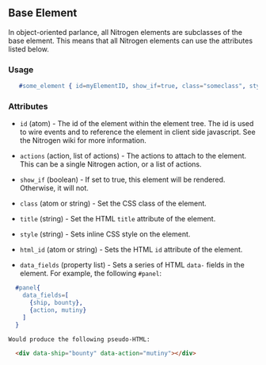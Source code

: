 <!-- dash: Base Element | Guide | ###:Section -->



## Base Element

  In object-oriented parlance, all Nitrogen elements are subclasses of
  the base element. This means that all Nitrogen elements can use the
  attributes listed below.

### Usage

```erlang
   #some_element { id=myElementID, show_if=true, class="someclass", style="border: solid 1px black;" }

```

### Attributes

   * `id` (atom) - The id of the element within the element tree.  The id is
	used to wire events and to reference the element in client side javascript.
	See the Nitrogen wiki for more information.

   * `actions` (action, list of actions) - The actions to attach to the
	element. This can be a single Nitrogen action, or a list of actions.

   * `show_if` (boolean) - If set to true, this element will be rendered.
	Otherwise, it will not.

   * `class` (atom or string) - Set the CSS class of the element.

   * `title` (string) - Set the HTML `title` attribute of the element.

   * `style` (string) - Sets inline CSS style on the element.

   * `html_id` (atom or string) - Sets the HTML `id` attribute of the
	element.

   * `data_fields` (property list) - Sets a series of HTML `data-` fields in
	the element. For example, the following `#panel`:

```erlang
  #panel{
	data_fields=[
	  {ship, bounty},
	  {action, mutiny}
	]
  }

```

	Would produce the following pseudo-HTML:

```html
  <div data-ship="bounty" data-action="mutiny"></div>

```
